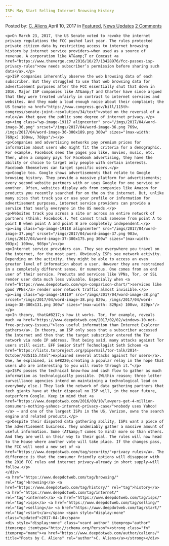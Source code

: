 ```yaml
---
ISPs May Start Selling Internet Browsing History
---
```

<article class="post-listing post-19111 post type-post status-publish format-standard has-post-thumbnail hentry  tag-browsing tag-history tag-internet tag-isps tag-selling tag-start">
    <div class="post-inner">
        <span>Posted by: <a href="https://www.deepdotweb.com/author/caliens/" title="">C. Aliens </a></span>
    <span>April 10, 2017</span>
    <span>in <a href="https://www.deepdotweb.com/category/deepdot-news/" rel="category tag">Featured</a>, <a href="https://www.deepdotweb.com/category/news-updates/" rel="category tag">News Updates</a></span>
    <span><a href="https://www.deepdotweb.com/2017/04/10/isps-may-start-selling-internet-browsing-history/#comments">2 Comments</a></span>
    </p>
    <div class="clear"></div>
    
    <p>On March 23, 2017, the US Senate voted to revoke the internet privacy regulations the FCC pushed last year. The rules protected private citizen data by restricting access to internet browsing history by internet service providers—when used as a source of revenue. A corporation like AT&amp;T or Comcast <a href="https://www.theverge.com/2016/10/27/13428976/fcc-passes-isp-privacy-rules">now needs subscriber’s permission before sharing such data</a>.</p>
    <p>ISP companies inherently observe the web browsing data of each subscriber. But they struggled to use that web browsing data for advertisement purposes after the FCC essentially shut that down in 2016. Major ISP companies like AT&amp;T and Charter have since argued that they were treated unfairly in contrast to internet services and websites. And they made a loud enough noise about their complaint; the US Senate <a href="https://www.congress.gov/bill/115th-congress/senate-joint-resolution/34/text">voted on the reversal of a rule</a> that gave the public some degree of internet privacy.</p>
    <p><img class="wp-image-19117 aligncenter" src="/imgs/2017/04/word-image-36.png" srcset="/imgs/2017/04/word-image-36.png 769w, /imgs/2017/04/word-image-36-300x189.png 300w" sizes="(max-width: 769px) 100vw, 769px"/></p>
    <p>Companies and advertising networks pay premium prices for information about users who might fit the criteria for a demographic. For example, Facebook sees the pages you like, movies, music, etc. Then, when a company pays for Facebook advertising, they have the ability or choice to target only people with certain interests. Facebook themselves can target specific users.</p>
    <p>Google too. Google shows advertisements that relate to Google browsing history. They provide a massive platform for advertisements; every second website partners with or uses Google for one service or another. Often, websites display ads from companies like Amazon for products you recently searched for on the on the internet. But, unlike many sites that track you or use your profile or information for advertisement purposes, internet service providers can provide a service that nearly everyone in the US needs.</p>
    <p>Websites track you across a site or across an entire network of partners (think: Facebook.). Yet cannot track someone from point A to point B when point A and point B are completely independent.</p>
    <p><img class="wp-image-19118 aligncenter" src="/imgs/2017/04/word-image-37.png" srcset="/imgs/2017/04/word-image-37.png 903w, /imgs/2017/04/word-image-37-300x175.png 300w" sizes="(max-width: 903px) 100vw, 903px"/></p>
    <p>Internet service providers can. They see everywhere you travel on the internet, for the most part. Obviously ISPs see network activity. Depending on the activity, they might be able to access an even greater level of information about a user. However they are restrained in a completely different sense. Or numerous. One comes from an end user of their service. Products and services like VPNs, Tor, or SSL render user data much less valuable. Especially when <a href="https://www.deepdotweb.com/vpn-comparison-chart/">services like good VPNs</a> render user network traffic almost invisible.</p>
    <p><img class="wp-image-19119" src="/imgs/2017/04/word-image-38.png" srcset="/imgs/2017/04/word-image-38.png 829w, /imgs/2017/04/word-image-38-300x131.png 300w" sizes="(max-width: 829px) 100vw, 829px"/></p>
    <p>In theory, that&#8217;s how it works. Tor, for example, reveals much <a href="https://www.deepdotweb.com/2017/02/02/windows-10-not-free-privacy-issues/">less useful information than Internet Explorer gathers</a>. In theory, an ISP only sees that a subscriber accessed the internet and then that the target subscriber entered the Tor network via node IP address. That being said, many attacks against Tor users still exist. EFF Senior Staff Technologist Seth Schoen <a href="https://lists.torproject.org/pipermail/tor-talk/2014-October/035115.html">explained several attacks against Tor users</a>. One, he explained, is &#8220;creating a popular relay in the hope that users who are interesting to you will route through it.”</p>
    <p>ISPs posses the technical know-how and cash flow to gather as much information as technologically possible. (Within reason; three letter surveillance agencies intend on maintaining a technological lead on everybody else.) They lack the network of data gathering partners that tech giants have at their disposal no ISP will, in the near future, outperform Google. Keep in mind that <a href="https://www.deepdotweb.com/2016/09/10/lawyers-get-4-million-consumers-nothing-yahoos-internet-privacy-case/">nobody uses Yahoo!</a> – and one of the largest ISPs in the US, Verizon, owns the search engine and related products.</p>
    <p>Despite their disputed data gathering ability, ISPs want a piece of the advertisement business. They undeniably gather a massive amount of useful information. Some (AT&amp;T comes to mind) more so than others. And they are well on their way to their goal. The rules will now head to the House where another vote will take place. If the changes pass, the FCC will need a new set of <a href="https://www.deepdotweb.com/tag/security/">privacy rules</a>. The difference is that the consumer friendly options will disappear with the 2016 FCC rules and internet privacy—already in short supply—will follow.</p>
    </div>
    <a href="https://www.deepdotweb.com/tag/browsing/" rel="tag">browsing</a> <a href="https://www.deepdotweb.com/tag/history/" rel="tag">history</a> <a href="https://www.deepdotweb.com/tag/internet/" rel="tag">internet</a> <a href="https://www.deepdotweb.com/tag/isps/" rel="tag">isps</a> <a href="https://www.deepdotweb.com/tag/selling/" rel="tag">selling</a> <a href="https://www.deepdotweb.com/tag/start/" rel="tag">start</a></span> <span style="display:none" class="updated">2017-04-10</span>
    <div style="display:none" class="vcard author" itemprop="author" itemscope itemtype="http://schema.org/Person"><strong class="fn" itemprop="name"><a href="https://www.deepdotweb.com/author/caliens/" title="Posts by C. Aliens" rel="author">C. Aliens</a></strong></div>
    
